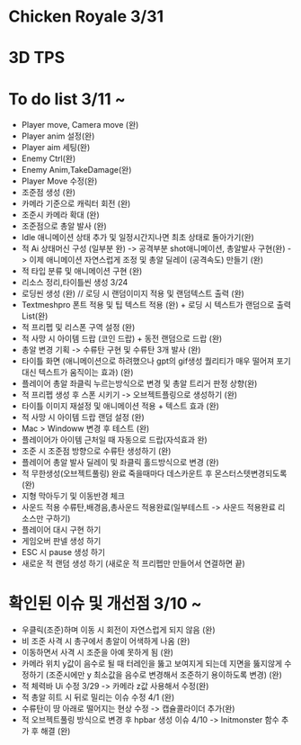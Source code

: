 # Chicken Royale 3/31
# 3D TPS
# To do list  3/11 ~
-  Player move, Camera move (완)
-  Player anim 설정(완)
-  Player aim 세팅(완)
-  Enemy Ctrl(완)
-  Enemy Anim,TakeDamage(완)
-  Player Move 수정(완)
- 조준점 생성 (완)
- 카메라 기준으로 캐릭터 회전 (완)
- 조준시 카메라 확대 (완)
- 조준점으로 총알 발사 (완)
- Idle 애니메이션 상태 추가 및 일정시간지나면 최초 상태로 돌아가기(완)
- 적 Ai 상태머신 구성 (일부분 완)
-> 공격부분 shot애니메이션, 총알발사 구현(완)
-> 이제 애니메이션 자연스럽게 조정 및 총알 딜레이 (공격속도) 만들기 (완)
- 적 타입 분류 및 애니메이션 구현 (완)
- 리소스 정리,타이틀씬 생성 3/24
- 로딩씬 생성 (완) // 로딩 시 랜덤이미지 적용 및 랜덤텍스트 출력 (완)
- Textmeshpro 폰트 적용 및 팁 텍스트 적용 (완) + 로딩 시 텍스트가 랜덤으로 출력 List<string>(완)
- 적 프리펩 및 리스폰 구역 설정 (완)
- 적 사망 시 아이템 드랍 (코인 드랍) + 동전 랜덤으로 드랍 (완)
- 총알 변경 기획 -> 수류탄 구현 및 수류탄 3개 발사 (완)
- 타이틀 화면 (애니메이션으로 하려했으나 gpt의 gif생성 퀄리티가 매우 떨어져 포기 대신 텍스트가 움직이는 효과) (완)
- 플레이어 총알 좌클릭 누르는방식으로 변경 및 총알 트리거 판정 상향(완)
- 적 프리펩 생성 후 스폰 시키기 -> 오브젝트플링으로 생성하기 (완)
- 타이틀 이미지 재설정 및 애니메이션 적용 + 텍스트 효과 (완)
- 적 사망 시 아이템 드랍 랜덤 설정 (완)
- Mac > Windoww 변경 후 테스트 (완)
- 플레이어가 아이템 근처일 때 자동으로 드랍(자석효과 완)
- 조준 시 조준점 방향으로 수류탄 생성하기 (완)
- 플레이어 총알 발사 딜레이 및 좌클릭 홀드방식으로 변경 (완)
- 적 무한생성(오브젝트풀링) 완료 죽을때마다 데스카운트 후 몬스터스텟변경되도록 (완)
- 지형 막아두기 및 이동반경 체크
- 사운드 적용 수류탄,배경음,총사운드 적용완료(일부테스트 -> 사운드 적용완료 리소스만 구하기)
- 플레이어 대시 구현 하기
- 게임오버 판넬 생성 하기
- ESC 시 pause 생성 하기
- 새로운 적 랜덤 생성 하기 (새로운 적 프리펩만 만들어서 연결하면 끝)
# 확인된 이슈 및 개선점 3/10 ~
- 우클릭(조준)하며 이동 시 회전이 자연스럽게 되지 않음 (완)
- 비 조준 사격 시 총구에서 총알이 어색하게 나옴 (완)
- 이동하면서 사격 시 조준을 아예 못하게 됨 (완)
- 카메라 위치 y값이 음수로 될 때 터레인을 뚫고 보여지게 되는데 지면을 뚫지않게 수정하기 (조준시에만 y 최소값을 음수로 변경해서 조준하기 용이하도록 변경) (완)
- 적 체력바 Ui 수정 3/29 -> 카메라 z값 사용해서 수정(완)
- 적 총알 히트 시 뒤로 밀리는 이슈 수정 4/1 (완)
- 수류탄이 땅 아래로 떨어지는 현상 수정 -> 캡슐콜라이더 추가(완)
- 적 오브젝트풀링 방식으로 변경 후 hpbar 생성 이슈 4/10 -> Initmonster 함수 추가 후 해결 (완)

